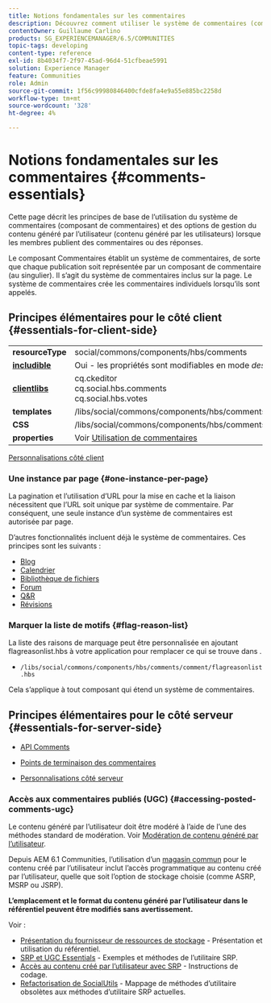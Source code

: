 ```yaml
---
title: Notions fondamentales sur les commentaires
description: Découvrez comment utiliser le système de commentaires (composant Commentaires) et gérer le contenu généré par l’utilisateur dans les publications des membres de la communauté.
contentOwner: Guillaume Carlino
products: SG_EXPERIENCEMANAGER/6.5/COMMUNITIES
topic-tags: developing
content-type: reference
exl-id: 8b4034f7-2f97-45ad-96d4-51cfbeae5991
solution: Experience Manager
feature: Communities
role: Admin
source-git-commit: 1f56c99980846400cfde8fa4e9a55e885bc2258d
workflow-type: tm+mt
source-wordcount: '328'
ht-degree: 4%

---
```


# Notions fondamentales sur les commentaires {#comments-essentials}

Cette page décrit les principes de base de l’utilisation du système de commentaires (composant de commentaires) et des options de gestion du contenu généré par l’utilisateur (contenu généré par les utilisateurs) lorsque les membres publient des commentaires ou des réponses.

Le composant Commentaires établit un système de commentaires, de sorte que chaque publication soit représentée par un composant de commentaire (au singulier). Il s’agit du système de commentaires inclus sur la page. Le système de commentaires crée les commentaires individuels lorsqu’ils sont appelés.

## Principes élémentaires pour le côté client {#essentials-for-client-side}

<table>
 <tbody>
  <tr>
   <td> <strong>resourceType</strong></td>
   <td> social/commons/components/hbs/comments</td>
  </tr>
  <tr>
   <td> <a href="scf.md#add-or-include-a-communities-component"><strong>includible</strong></a></td>
   <td>Oui - les propriétés sont modifiables en mode <i>design </i></td>
  </tr>
  <tr>
   <td> <a href="client-customize.md#clientlibs-for-scf"><strong>clientlibs</strong></a></td>
   <td>cq.ckeditor<br /> cq.social.hbs.comments<br /> cq.social.hbs.votes</td>
  </tr>
  <tr>
   <td> <strong>templates</strong></td>
   <td> /libs/social/commons/components/hbs/comments/comments.hbs<br /> </td>
  </tr>
  <tr>
   <td> <strong>CSS</strong></td>
   <td> /libs/social/commons/components/hbs/comments/clientlibs/commentsystem.css</td>
  </tr>
  <tr>
   <td><strong> properties</strong></td>
   <td> Voir <a href="comments.md">Utilisation de commentaires</a></td>
  </tr>
 </tbody>
</table>

[Personnalisations côté client](client-customize.md)

### Une instance par page {#one-instance-per-page}

La pagination et l’utilisation d’URL pour la mise en cache et la liaison nécessitent que l’URL soit unique par système de commentaire. Par conséquent, une seule instance d’un système de commentaires est autorisée par page.

D’autres fonctionnalités incluent déjà le système de commentaires. Ces principes sont les suivants :

* [Blog](blog-developer-basics.md)
* [Calendrier](calendar-basics-for-developers.md)
* [Bibliothèque de fichiers](essentials-file-library.md)
* [Forum](essentials-forum.md)
* [Q&amp;R](qna-essentials.md)
* [Révisions](reviews-basics.md)

### Marquer la liste de motifs {#flag-reason-list}

La liste des raisons de marquage peut être personnalisée en ajoutant flagreasonlist.hbs à votre application pour remplacer ce qui se trouve dans .

* `/libs/social/commons/components/hbs/comments/comment/flagreasonlist.hbs`

Cela s’applique à tout composant qui étend un système de commentaires.

## Principes élémentaires pour le côté serveur {#essentials-for-server-side}

* [API Comments](https://developer.adobe.com/experience-manager/reference-materials/6-5/javadoc/com/adobe/cq/social/commons/comments/api/package-summary.html)

* [Points de terminaison des commentaires](https://developer.adobe.com/experience-manager/reference-materials/6-5/javadoc/com/adobe/cq/social/commons/comments/endpoints/package-summary.html)

* [Personnalisations côté serveur](server-customize.md)

### Accès aux commentaires publiés (UGC) {#accessing-posted-comments-ugc}

Le contenu généré par l’utilisateur doit être modéré à l’aide de l’une des méthodes standard de modération.
Voir [Modération de contenu généré par l’utilisateur](moderate-ugc.md).

Depuis AEM 6.1 Communities, l’utilisation d’un [magasin commun](working-with-srp.md) pour le contenu créé par l’utilisateur inclut l’accès programmatique au contenu créé par l’utilisateur, quelle que soit l’option de stockage choisie (comme ASRP, MSRP ou JSRP).

**L’emplacement et le format du contenu généré par l’utilisateur dans le référentiel peuvent être modifiés sans avertissement.**

Voir :

* [Présentation du fournisseur de ressources de stockage](srp.md) - Présentation et utilisation du référentiel.
* [SRP et UGC Essentials](srp-and-ugc.md) - Exemples et méthodes de l’utilitaire SRP.
* [Accès au contenu créé par l’utilisateur avec SRP](accessing-ugc-with-srp.md) - Instructions de codage.
* [Refactorisation de SocialUtils](socialutils.md) - Mappage de méthodes d’utilitaire obsolètes aux méthodes d’utilitaire SRP actuelles.
